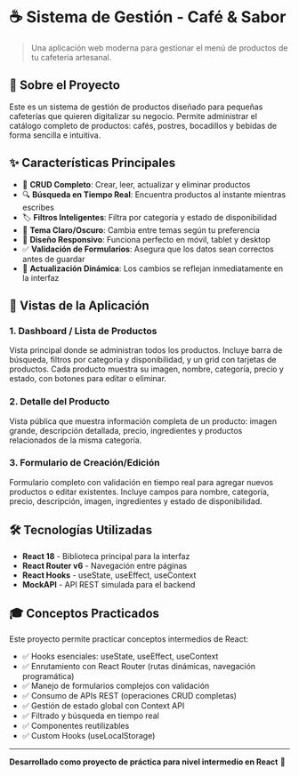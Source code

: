 # ☕ Sistema de Gestión - Café & Sabor

> Una aplicación web moderna para gestionar el menú de productos de tu cafetería artesanal.

## 🎯 Sobre el Proyecto

Este es un sistema de gestión de productos diseñado para pequeñas cafeterías que quieren digitalizar su negocio. Permite administrar el catálogo completo de productos: cafés, postres, bocadillos y bebidas de forma sencilla e intuitiva.

## ✨ Características Principales

- 📝 **CRUD Completo**: Crear, leer, actualizar y eliminar productos
- 🔍 **Búsqueda en Tiempo Real**: Encuentra productos al instante mientras escribes
- 🏷️ **Filtros Inteligentes**: Filtra por categoría y estado de disponibilidad
- 🎨 **Tema Claro/Oscuro**: Cambia entre temas según tu preferencia
- 📱 **Diseño Responsivo**: Funciona perfecto en móvil, tablet y desktop
- ✅ **Validación de Formularios**: Asegura que los datos sean correctos antes de guardar
- 🔄 **Actualización Dinámica**: Los cambios se reflejan inmediatamente en la interfaz

## 📱 Vistas de la Aplicación

### 1. Dashboard / Lista de Productos
Vista principal donde se administran todos los productos. Incluye barra de búsqueda, filtros por categoría y disponibilidad, y un grid con tarjetas de productos. Cada producto muestra su imagen, nombre, categoría, precio y estado, con botones para editar o eliminar.

### 2. Detalle del Producto
Vista pública que muestra información completa de un producto: imagen grande, descripción detallada, precio, ingredientes y productos relacionados de la misma categoría.

### 3. Formulario de Creación/Edición
Formulario completo con validación en tiempo real para agregar nuevos productos o editar existentes. Incluye campos para nombre, categoría, precio, descripción, imagen, ingredientes y estado de disponibilidad.

## 🛠️ Tecnologías Utilizadas

- **React 18** - Biblioteca principal para la interfaz
- **React Router v6** - Navegación entre páginas
- **React Hooks** - useState, useEffect, useContext
- **MockAPI** - API REST simulada para el backend

## 🎓 Conceptos Practicados

Este proyecto permite practicar conceptos intermedios de React:

- ✅ Hooks esenciales: useState, useEffect, useContext
- ✅ Enrutamiento con React Router (rutas dinámicas, navegación programática)
- ✅ Manejo de formularios complejos con validación
- ✅ Consumo de APIs REST (operaciones CRUD completas)
- ✅ Gestión de estado global con Context API
- ✅ Filtrado y búsqueda en tiempo real
- ✅ Componentes reutilizables
- ✅ Custom Hooks (useLocalStorage)

---

**Desarrollado como proyecto de práctica para nivel intermedio en React** 🚀